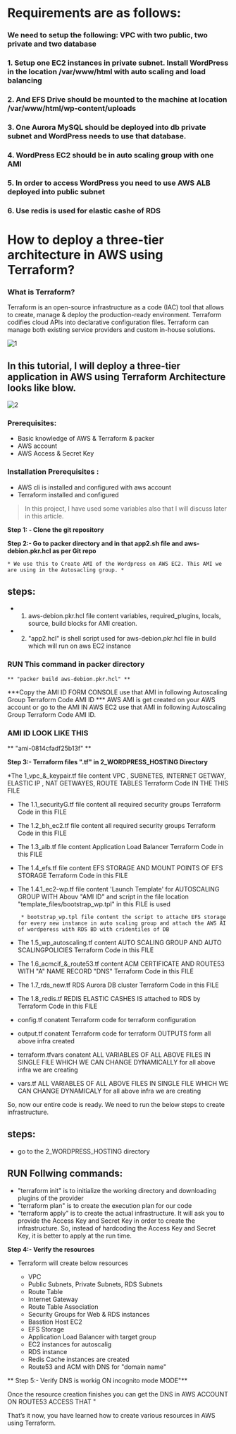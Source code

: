 # Requirements  are as follows:
### We need to setup the following: VPC with two public, two private and two database
### 1.	Setup one EC2 instances in private subnet. Install WordPress in the location /var/www/html  with auto scaling and load balancing
### 2.	And EFS Drive should be mounted to the machine at location /var/www/html/wp-content/uploads
### 3.	One Aurora MySQL should be deployed into db private subnet and WordPress needs to use that database. 
### 4.	WordPress EC2 should be in auto scaling group with one AMI
### 5.	In order to access WordPress you need to use AWS ALB deployed into public subnet
### 6.  Use redis is used for elastic cashe of RDS

# How to deploy a three-tier architecture in AWS using Terraform?

### What is Terraform?

Terraform is an open-source infrastructure as a code (IAC) tool that allows to create, manage & deploy the production-ready environment. Terraform codifies cloud APIs into declarative configuration files. Terraform can manage both existing service providers and custom in-house solutions.

![1](https://github.com/Akshay-bl/2_WORDPRESS_HOSTING/blob/main/1.png)


## In this tutorial, I will deploy a three-tier application in AWS using Terraform Architecture looks like blow.

![2](https://github.com/Akshay-bl/2_WORDPRESS_HOSTING/blob/main/2.png)

### Prerequisites:

* Basic knowledge of AWS & Terraform & packer 
* AWS account
* AWS Access & Secret Key
### Installation Prerequisites :

* AWS cli is installed and configured with aws account
* Terraform installed and configured

> In this project, I have used some variables also that I will discuss later in this article.

**Step 1: - Clone the git repository**   

**Step 2:-  Go to packer directory and in that  app2.sh file and  aws-debion.pkr.hcl as per Git repo**

    * We use this to Create AMI of the Wordpress on AWS EC2. This AMI we are using in the Autosacling group. *

## steps:

* 1) aws-debion.pkr.hcl file content variables, required_plugins, locals, source, build blocks for AMI creation.
* 2) "app2.hcl" is shell script used for aws-debion.pkr.hcl file in build which will run on aws EC2 instance 

### RUN This command in packer directory
    ** "packer build aws-debion.pkr.hcl" **

***Copy the AMI ID FORM CONSOLE use that AMI in following Autoscaling Group Terraform Code  AMI ID ***
AWS AMI is get created on your AWS account
or go to the AMI IN AWS EC2 use that AMI in following Autoscaling Group Terraform Code  AMI ID. 

### AMI ID LOOK LIKE THIS 
  ** "ami-0814cfadf25b13f" **

**Step 3:- Terraform files ".tf" in 2_WORDPRESS_HOSTING Directory**

*The 1_vpc_&_keypair.tf file content VPC , SUBNETES, INTERNET GETWAY, ELASTIC IP , NAT GETWAYES,  ROUTE TABLES Terraform Code IN THE THIS FILE 

* The 1.1_securityG.tf file content all required security groups Terraform Code in this  FILE 

* The 1.2_bh_ec2.tf file content all required security groups Terraform Code in this  FILE 

* The 1.3_alb.tf file content Application Load Balancer Terraform Code in this  FILE 

* The 1.4_efs.tf file content EFS STORAGE AND MOUNT POINTS OF EFS STORAGE Terraform Code in this  FILE  

* The 1.4.1_ec2-wp.tf file content  'Launch Template' for AUTOSCALING GROUP WITH Abouv "AMI ID" and  script in the file location "template_files/bootstrap_wp.tpl"  in this  FILE  is used 

       * bootstrap_wp.tpl file content the script to attache EFS storage for every new instance in auto scaling group and attach the AWS AI of wordperess with RDS BD with cridentiles of DB 

* The 1.5_wp_autoscaling.tf content  AUTO SCALING GROUP AND  AUTO SCALINGPOLICIES Terraform Code in this  FILE 

* The 1.6_acmcif_&_route53.tf content  ACM CERTIFICATE AND ROUTE53 WITH "A" NAME RECORD "DNS" Terraform Code in this  FILE  

* The 1.7_rds_new.tf  RDS Aurora DB cluster Terraform Code in this  FILE 

* The 1.8_redis.tf REDIS ELASTIC CASHES IS attached to RDS by Terraform Code in this  FILE 

* config.tf conatent Terraform code for terraform configuration

* output.tf conatent Terraform code for terraform OUTPUTS form all above infra created 

* terraform.tfvars conatent ALL VARIABLES OF ALL ABOVE FILES IN SINGLE FILE WHICH WE CAN CHANGE DYNAMICALLY for all above infra  we are creating 

* vars.tf   ALL VARIABLES OF ALL ABOVE FILES IN SINGLE FILE WHICH WE CAN CHANGE DYNAMICALY for all above infra  we are creating  


So, now our entire code is ready. We need to run the below steps to create infrastructure.
## steps: 
* go to the 2_WORDPRESS_HOSTING directory
## RUN Follwing commands: 
* "terraform init" is to initialize the working directory and downloading plugins of the provider
* "terraform plan" is to create the execution plan for our code
* "terraform apply" is to create the actual infrastructure. It will ask you to provide the Access Key and Secret Key in order to create the infrastructure. So, instead of hardcoding the Access Key and Secret Key, it is better to apply at the run time.


**Step 4:- Verify the resources**

* Terraform will create below resources

  * VPC
  * Public Subnets, Private Subnets, RDS Subnets
  * Route Table
  * Internet Gateway
  * Route Table Association
  * Security Groups for Web & RDS instances
  * Basstion Host EC2
  * EFS Storage
  * Application Load Balancer with target group
  * EC2 instances for autoscalig 
  * RDS instance 
  * Redis Cache instances are created 
  * Route53 and ACM with DNS for "domain name"


** Step 5:- Verify DNS is workig ON incognito mode MODE"**

Once the resource creation finishes you can get the DNS  in AWS ACCOUNT ON ROUTE53 ACCESS THAT "

That’s it now, you have learned how to create various resources in AWS using Terraform.